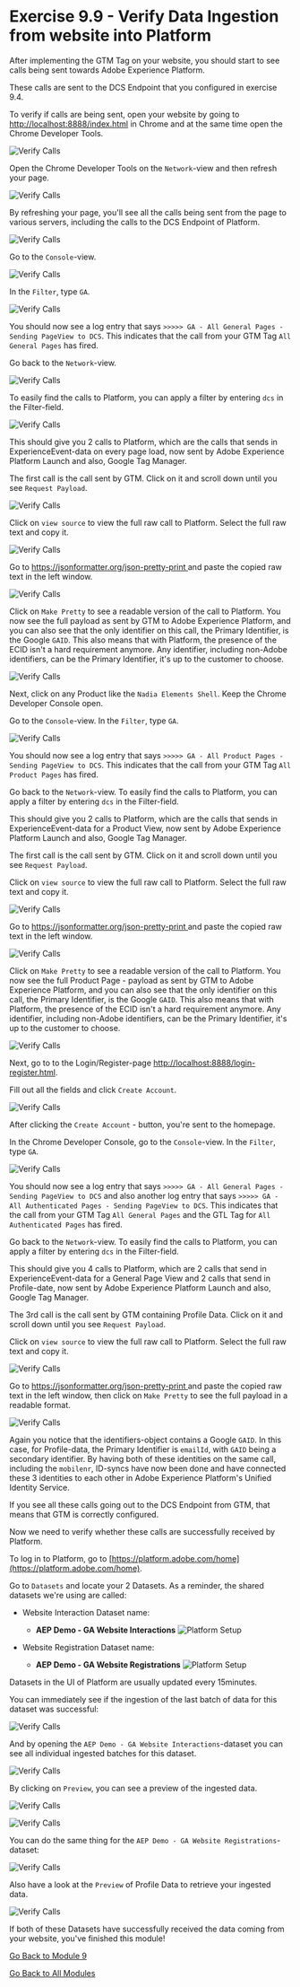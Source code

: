 # Exercise 9.9 - Verify Data Ingestion from website into Platform

After implementing the GTM Tag on your website, you should start to see calls being sent towards Adobe Experience Platform.

These calls are sent to the DCS Endpoint that you configured in exercise 9.4.

To verify if calls are being sent, open your website by going to [http://localhost:8888/index.html](http://localhost:8888/index.html) in Chrome and at the same time open the Chrome Developer Tools.

![Verify Calls](./images/devtools.png)

Open the Chrome Developer Tools on the ``Network``-view and then refresh your page.

![Verify Calls](./images/sitedevtools.png)

By refreshing your page, you'll see all the calls being sent from the page to various servers, including the calls to the DCS Endpoint of Platform.

![Verify Calls](./images/sitecalls.png)

Go to the ``Console``-view.

![Verify Calls](./images/sitecallsconsole.png)

In the ``Filter``, type ``GA``.

![Verify Calls](./images/sitecallsconsolega.png)

You should now see a log entry that says ``>>>>> GA - All General Pages - Sending PageView to DCS``. This indicates that the call from your GTM Tag ``All General Pages`` has fired.

Go back to the ``Network``-view.

![Verify Calls](./images/sitecalls.png)

To easily find the calls to Platform, you can apply a filter by entering ``dcs`` in the Filter-field.

![Verify Calls](./images/dcsfilter.png)

This should give you 2 calls to Platform, which are the calls that sends in ExperienceEvent-data on every page load, now sent by Adobe Experience Platform Launch and also, Google Tag Manager.

The first call is the call sent by GTM. Click on it and scroll down until you see ``Request Payload``.

![Verify Calls](./images/payload.png)

Click on ``view source`` to view the full raw call to Platform. Select the full raw text and copy it.

![Verify Calls](./images/rawcall.png)

Go to [https://jsonformatter.org/json-pretty-print
](https://jsonformatter.org/json-pretty-print
) and paste the copied raw text in the left window.

![Verify Calls](./images/makepretty.png)

Click on ``Make Pretty`` to see a readable version of the call to Platform. You now see the full payload as sent by GTM to Adobe Experience Platform, and you can also see that the only identifier on this call, the Primary Identifier, is the Google ``GAID``. This also means that with Platform, the presence of the ECID isn't a hard requirement anymore. Any identifier, including non-Adobe identifiers, can be the Primary Identifier, it's up to the customer to choose.

![Verify Calls](./images/prettycall.png)

Next, click on any Product like the ``Nadia Elements Shell``. Keep the Chrome Developer Console open.

Go to the ``Console``-view. In the ``Filter``, type ``GA``.

![Verify Calls](./images/sitecallsconsolegapp.png)

You should now see a log entry that says ``>>>>> GA - All Product Pages - Sending PageView to DCS``. This indicates that the call from your GTM Tag ``All Product Pages`` has fired.

Go back to the ``Network``-view. To easily find the calls to Platform, you can apply a filter by entering ``dcs`` in the Filter-field.

This should give you 2 calls to Platform, which are the calls that sends in ExperienceEvent-data for a Product View, now sent by Adobe Experience Platform Launch and also, Google Tag Manager.

The first call is the call sent by GTM. Click on it and scroll down until you see ``Request Payload``.

Click on ``view source`` to view the full raw call to Platform. Select the full raw text and copy it.

![Verify Calls](./images/rawcallpp.png)

Go to [https://jsonformatter.org/json-pretty-print
](https://jsonformatter.org/json-pretty-print
) and paste the copied raw text in the left window.

![Verify Calls](./images/makepretty.png)

Click on ``Make Pretty`` to see a readable version of the call to Platform. You now see the full Product Page - payload as sent by GTM to Adobe Experience Platform, and you can also see that the only identifier on this call, the Primary Identifier, is the Google ``GAID``. This also means that with Platform, the presence of the ECID isn't a hard requirement anymore. Any identifier, including non-Adobe identifiers, can be the Primary Identifier, it's up to the customer to choose.

![Verify Calls](./images/prettycallpp.png)

Next, go to to the Login/Register-page [http://localhost:8888/login-register.html](http://localhost:8888/login-register.html).

Fill out all the fields and click ``Create Account``.

![Verify Calls](./images/createaccount.png)

After clicking the ``Create Account`` - button, you're sent to the homepage.

In the Chrome Developer Console, go to the ``Console``-view. In the ``Filter``, type ``GA``.

![Verify Calls](./images/sitecallsconsolegauth.png)

You should now see a log entry that says ``>>>>> GA - All General Pages - Sending PageView to DCS`` and also another log entry that says ``>>>>> GA - All Authenticated Pages - Sending PageView to DCS``. This indicates that the call from your GTM Tag ``All General Pages`` and the GTL Tag for ``All Authenticated Pages`` has fired.

Go back to the ``Network``-view. To easily find the calls to Platform, you can apply a filter by entering ``dcs`` in the Filter-field.

This should give you 4 calls to Platform, which are 2 calls that send in ExperienceEvent-data for a General Page View and 2 calls that send in Profile-date, now sent by Adobe Experience Platform Launch and also, Google Tag Manager.

The 3rd call is the call sent by GTM containing Profile Data. Click on it and scroll down until you see ``Request Payload``.

Click on ``view source`` to view the full raw call to Platform. Select the full raw text and copy it.

![Verify Calls](./images/rawcallauth.png)

Go to [https://jsonformatter.org/json-pretty-print
](https://jsonformatter.org/json-pretty-print
) and paste the copied raw text in the left window, then click on ``Make Pretty`` to see the full payload in a readable format.

![Verify Calls](./images/prettyprofile.png)

Again you notice that the identifiers-object contains a Google ``GAID``. In this case, for Profile-data, the Primary Identifier is ``emailId``, with ``GAID`` being a secondary identifier. By having both of these identities on the same call, including the ``mobilenr``, ID-syncs have now been done and have connected these 3 identities to each other in Adobe Experience Platform's Unified Identity Service.

If you see all these calls going out to the DCS Endpoint from GTM, that means that GTM is correctly configured.

Now we need to verify whether these calls are successfully received by Platform.

To log in to Platform, go to [https://platform.adobe.com/home](https://platform.adobe.com/home).

Go to ``Datasets`` and locate your 2 Datasets. As a reminder, the shared datasets we're using are called:

* Website Interaction Dataset name:
  
  * **AEP Demo - GA Website Interactions**
      ![Platform Setup](./images/ee.png)

* Website Registration Dataset name:
  
  * **AEP Demo - GA Website Registrations**
      ![Platform Setup](./images/p.png)

Datasets in the UI of Platform are usually updated every 15minutes.

You can immediately see if the ingestion of the last batch of data for this dataset was successful:

![Verify Calls](./images/datasetstatus.png)

And by opening the ``AEP Demo - GA Website Interactions``-dataset you can see all individual ingested batches for this dataset.

![Verify Calls](./images/alleebatches.png)

By clicking on ``Preview``, you can see a preview of the ingested data.

![Verify Calls](./images/previewbtn.png)

![Verify Calls](./images/eepreview.png)

You can do the same thing for the ``AEP Demo - GA Website Registrations``- dataset:

![Verify Calls](./images/profilebatches.png)

Also have a look at the ``Preview`` of Profile Data to retrieve your ingested data.

![Verify Calls](./images/profilepreviewdata.png)

If both of these Datasets have successfully received the data coming from your website, you've finished this module!

[Go Back to Module 9](./README.md)

[Go Back to All Modules](../../README.md)
